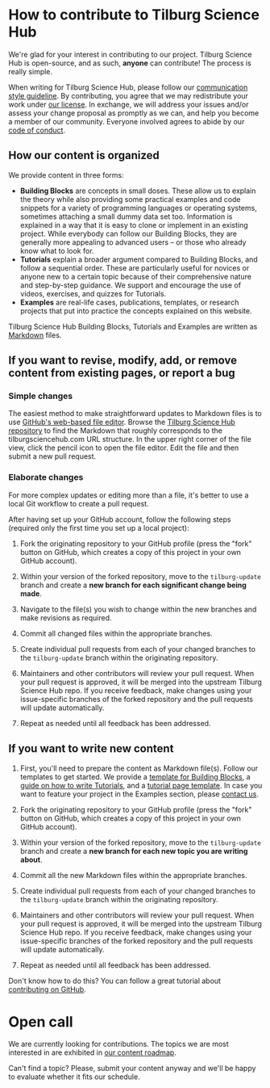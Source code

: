# How to contribute to Tilburg Science Hub

We're glad for your interest in contributing to our project. Tilburg Science Hub is open-source, and as such, **anyone** can contribute! The process is really simple.

When writing for Tilburg Science Hub, please follow our [communication style guideline](). By contributing, you agree that we may redistribute your work under [our license](README.md#License). In exchange, we will address your issues and/or assess your change proposal as promptly as we can, and help you become a member of our community. Everyone involved agrees to abide by our [code of conduct](CONDUCT.md).

## How our content is organized

We provide content in three forms:

- **Building Blocks** are concepts in small doses. These allow us to explain the theory while also providing some practical examples and code snippets for a variety of programming languages or operating systems, sometimes attaching a small dummy data set too. Information is explained in a way that it is easy to clone or implement in an existing project. While everybody can follow our Building Blocks, they are generally more appealing to advanced users – or those who already know what to look for.
- **Tutorials** explain a broader argument compared to Building Blocks, and follow a sequential order. These are particularly useful for novices or anyone new to a certain topic because of their comprehensive nature and step-by-step guidance. We support and encourage the use of videos, exercises, and quizzes for Tutorials.
- **Examples** are real-life cases, publications, templates, or research projects that put into practice the concepts explained on this website.

Tilburg Science Hub Building Blocks, Tutorials and Examples are written as [Markdown](https://guides.github.com/features/mastering-markdown/) files.

## If you want to revise, modify, add, or remove content from existing pages, or report a bug

### Simple changes

The easiest method to make straightforward updates to Markdown files is to use [GitHub's web-based file editor](https://help.github.com/en/articles/editing-files-in-your-repository). Browse the [Tilburg Science Hub repository](https://github.com/hannesdatta/tilburg-science-hub) to find the Markdown that roughly corresponds to the tilburgsciencehub.com URL structure. In the upper right corner of the file view, click the pencil icon to open the file editor. Edit the file and then submit a new pull request.

### Elaborate changes

For more complex updates or editing more than a file, it's better to use a local Git workflow to create a pull request.

After having set up your GitHub account, follow the following steps (required only the first time you set up a local project):

1. Fork the originating repository to your GitHub profile (press the "fork" button
on GitHub, which creates a copy of this project in your own GitHub account).

2. Within your version of the forked repository, move to the `tilburg-update` branch and
create a **new branch for each significant change being made**.

3. Navigate to the file(s) you wish to change within the new branches and make revisions as required.

4. Commit all changed files within the appropriate branches.

5. Create individual pull requests from each of your changed branches to the `tilburg-update` branch within the originating repository.

6. Maintainers and other contributors will review your pull request. When your pull request is approved, it will be merged into the upstream Tilburg Science Hub repo. If you receive feedback, make changes using your issue-specific branches of the forked repository and the pull requests will update automatically.

7. Repeat as needed until all feedback has been addressed.


## If you want to write new content

1. First, you'll need to prepare the content as Markdown file(s). Follow our templates to get started. We provide a [template for Building Blocks](building-block-shell.md), a [guide on how to write Tutorials](tutorials-how-to.md), and a [tutorial page template](tutorial-shell.md). In case you want to feature your project in the Examples section, please [contact us](../about.md).

2. Fork the originating repository to your GitHub profile (press the "fork" button
on GitHub, which creates a copy of this project in your own GitHub account).

3. Within your version of the forked repository, move to the `tilburg-update` branch and
create a **new branch for each new topic you are writing about**.

4. Commit all the new Markdown files within the appropriate branches.

5. Create individual pull requests from each of your changed branches to the `tilburg-update` branch within the originating repository.

6. Maintainers and other contributors will review your pull request. When your pull request is approved, it will be merged into the upstream Tilburg Science Hub repo. If you receive feedback, make changes using your issue-specific branches of the forked repository and the pull requests will update automatically.

7. Repeat as needed until all feedback has been addressed.

Don't know how to do this? You can follow a great tutorial about [contributing on GitHub](https://github.com/firstcontributions/first-contributions).

# Open call

We are currently looking for contributions. The topics we are most interested in are exhibited in [our content roadmap]().

Can't find a topic? Please, submit your content anyway and we'll be happy to evaluate whether it fits our schedule.
